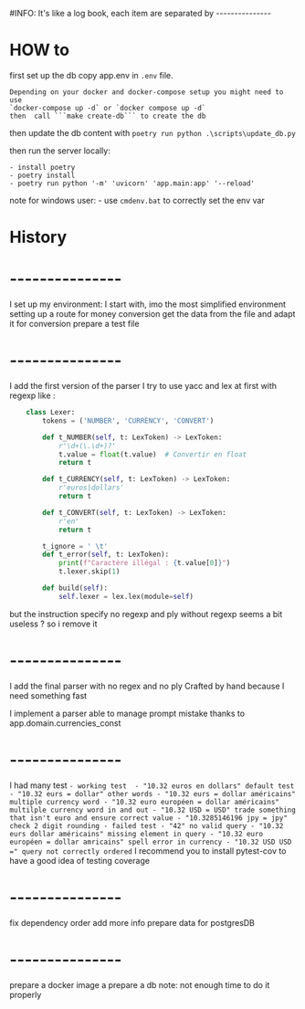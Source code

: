 #INFO: It's like a log book, each item are separated by ---------------
# HOW to
first set up the db
    copy app.env in `.env` file.

    Depending on your docker and docker-compose setup you might need to use
    `docker-compose up -d` or `docker compose up -d`
    then  call ```make create-db``` to create the db

then update the db content with 
```poetry run python .\scripts\update_db.py```

then run the server locally: 

    - install poetry
    - poetry install
    - poetry run python '-m' 'uvicorn' 'app.main:app' '--reload'

note for windows user:
    - use ```cmdenv.bat``` to correctly set the env var

# History
# ---------------
I set up my environment:
I start with, imo the most simplified environment
setting up a route for money conversion
get the data from the file and adapt it for conversion
prepare a test file

# ---------------
I add the first version of the parser
I try to use yacc and lex at first with regexp
like :
``` python
    class Lexer:
        tokens = ('NUMBER', 'CURRENCY', 'CONVERT')

        def t_NUMBER(self, t: LexToken) -> LexToken:
            r'\d+(\.\d+)?'
            t.value = float(t.value)  # Convertir en float
            return t

        def t_CURRENCY(self, t: LexToken) -> LexToken:
            r'euros|dollars'
            return t

        def t_CONVERT(self, t: LexToken) -> LexToken:
            r'en'
            return t

        t_ignore = ' \t'
        def t_error(self, t: LexToken):
            print(f"Caractère illégal : {t.value[0]}")
            t.lexer.skip(1)

        def build(self):
            self.lexer = lex.lex(module=self)
```
but the instruction specify no regexp
and ply without regexp seems a bit useless ?
so i remove it

# ---------------
I add the final parser with no regex and no ply
Crafted by hand because I need something fast

I implement a parser able to manage prompt mistake thanks to 
app.domain.currencies_const

# ---------------
I had many test
    ```
    - working test 
        - "10.32 euros en dollars" default test
        - "10.32 eurs = dollar" other words
        - "10.32 eurs = dollar américains" multiple currency word
        - "10.32 euro européen = dollar américains" multilple currency word in and out
        - "10.32 USD = USD" trade something that isn't euro and ensure correct value
        - "10.3285146196 jpy = jpy" check 2 digit rounding
    - failed test
        - "42" no valid query
        - "10.32 eurs dollar américains" missing element in query
        - "10.32 euro européen = dollar amricains" spell error in currency
        - "10.32 USD USD =" query not correctly ordered
    ```
I recommend you to install pytest-cov to have a good idea
of testing coverage

# ---------------
fix dependency order
add more info
prepare data for postgresDB

# ---------------
prepare a docker image
a prepare a db
note: not enough time to do it properly
